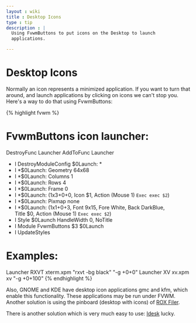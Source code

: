```yaml
---
layout : wiki
title : Desktop Icons
type : tip
description : |
  Using FvwmButtons to put icons on the Desktop to launch
  applications.

---
```

# Desktop Icons 

Normally an icon represents a minimized application.  If you
want to turn that around, and launch applications by clicking
on icons we can't stop you.  Here's a way to do that using
FvwmButtons:

{% highlight fvwm %}
# FvwmButtons icon launcher:
DestroyFunc Launcher
AddToFunc Launcher
+ I DestroyModuleConfig $0Launch: *
+ I *$0Launch: Geometry 64x68
+ I *$0Launch: Columns 1
+ I *$0Launch: Rows    4
+ I *$0Launch: Frame   0
+ I *$0Launch: (1x3+0+0, Icon $1, Action (Mouse 1) `Exec exec $2`)
+ I *$0Launch: Pixmap none
+ I *$0Launch: (1x1+0+3, Font 9x15, Fore White, Back DarkBlue, \
                Title $0, Action (Mouse 1) `Exec exec $2`)
+ I Style $0Launch HandleWidth 0, NoTitle
+ I Module FvwmButtons $3 $0Launch
+ I UpdateStyles
    
# Examples:
Launcher RXVT xterm.xpm "rxvt -bg black" "-g +0+0"
Launcher XV   xv.xpm    xv   "-g +0+100"
{% endhighlight %}

Also, GNOME and KDE have desktop icon applications gmc and kfm,
which enable this functionality.  These applications may be run under FVWM.
Another solution is using the pinboard (desktop with icons) of
[ROX Filer](https://rox.sourceforge.net).

There is another solution which is very much easy to use:
[Idesk](https://idesk.sourceforge.net/) lucky.
